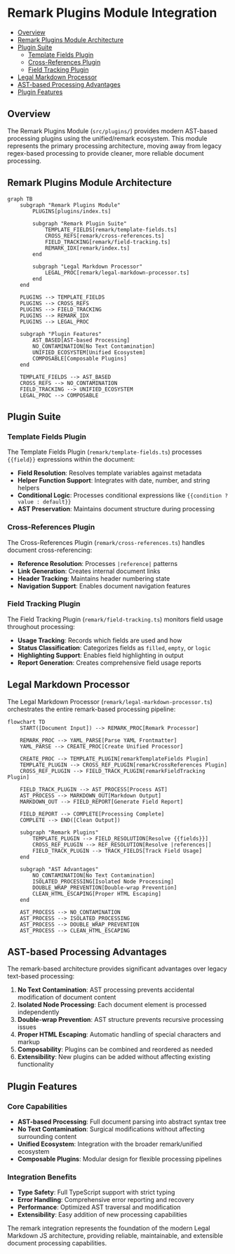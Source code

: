 # Remark Plugins Module Integration <!-- omit in toc -->

- [Overview](#overview)
- [Remark Plugins Module Architecture](#remark-plugins-module-architecture)
- [Plugin Suite](#plugin-suite)
  - [Template Fields Plugin](#template-fields-plugin)
  - [Cross-References Plugin](#cross-references-plugin)
  - [Field Tracking Plugin](#field-tracking-plugin)
- [Legal Markdown Processor](#legal-markdown-processor)
- [AST-based Processing Advantages](#ast-based-processing-advantages)
- [Plugin Features](#plugin-features)

## Overview

The Remark Plugins Module (`src/plugins/`) provides modern AST-based processing
plugins using the unified/remark ecosystem. This module represents the primary
processing architecture, moving away from legacy regex-based processing to
provide cleaner, more reliable document processing.

## Remark Plugins Module Architecture

```mermaid
graph TB
    subgraph "Remark Plugins Module"
        PLUGINS[plugins/index.ts]

        subgraph "Remark Plugin Suite"
            TEMPLATE_FIELDS[remark/template-fields.ts]
            CROSS_REFS[remark/cross-references.ts]
            FIELD_TRACKING[remark/field-tracking.ts]
            REMARK_IDX[remark/index.ts]
        end

        subgraph "Legal Markdown Processor"
            LEGAL_PROC[remark/legal-markdown-processor.ts]
        end
    end

    PLUGINS --> TEMPLATE_FIELDS
    PLUGINS --> CROSS_REFS
    PLUGINS --> FIELD_TRACKING
    PLUGINS --> REMARK_IDX
    PLUGINS --> LEGAL_PROC

    subgraph "Plugin Features"
        AST_BASED[AST-based Processing]
        NO_CONTAMINATION[No Text Contamination]
        UNIFIED_ECOSYSTEM[Unified Ecosystem]
        COMPOSABLE[Composable Plugins]
    end

    TEMPLATE_FIELDS --> AST_BASED
    CROSS_REFS --> NO_CONTAMINATION
    FIELD_TRACKING --> UNIFIED_ECOSYSTEM
    LEGAL_PROC --> COMPOSABLE
```

## Plugin Suite

### Template Fields Plugin

The Template Fields Plugin (`remark/template-fields.ts`) processes `{{field}}`
expressions within the document:

- **Field Resolution**: Resolves template variables against metadata
- **Helper Function Support**: Integrates with date, number, and string helpers
- **Conditional Logic**: Processes conditional expressions like
  `{{condition ? value : default}}`
- **AST Preservation**: Maintains document structure during processing

### Cross-References Plugin

The Cross-References Plugin (`remark/cross-references.ts`) handles document
cross-referencing:

- **Reference Resolution**: Processes `|reference|` patterns
- **Link Generation**: Creates internal document links
- **Header Tracking**: Maintains header numbering state
- **Navigation Support**: Enables document navigation features

### Field Tracking Plugin

The Field Tracking Plugin (`remark/field-tracking.ts`) monitors field usage
throughout processing:

- **Usage Tracking**: Records which fields are used and how
- **Status Classification**: Categorizes fields as `filled`, `empty`, or `logic`
- **Highlighting Support**: Enables field highlighting in output
- **Report Generation**: Creates comprehensive field usage reports

## Legal Markdown Processor

The Legal Markdown Processor (`remark/legal-markdown-processor.ts`) orchestrates
the entire remark-based processing pipeline:

```mermaid
flowchart TD
    START([Document Input]) --> REMARK_PROC[Remark Processor]

    REMARK_PROC --> YAML_PARSE[Parse YAML Frontmatter]
    YAML_PARSE --> CREATE_PROC[Create Unified Processor]

    CREATE_PROC --> TEMPLATE_PLUGIN[remarkTemplateFields Plugin]
    TEMPLATE_PLUGIN --> CROSS_REF_PLUGIN[remarkCrossReferences Plugin]
    CROSS_REF_PLUGIN --> FIELD_TRACK_PLUGIN[remarkFieldTracking Plugin]

    FIELD_TRACK_PLUGIN --> AST_PROCESS[Process AST]
    AST_PROCESS --> MARKDOWN_OUT[Markdown Output]
    MARKDOWN_OUT --> FIELD_REPORT[Generate Field Report]

    FIELD_REPORT --> COMPLETE[Processing Complete]
    COMPLETE --> END([Clean Output])

    subgraph "Remark Plugins"
        TEMPLATE_PLUGIN --> FIELD_RESOLUTION[Resolve {{fields}}]
        CROSS_REF_PLUGIN --> REF_RESOLUTION[Resolve |references|]
        FIELD_TRACK_PLUGIN --> TRACK_FIELDS[Track Field Usage]
    end

    subgraph "AST Advantages"
        NO_CONTAMINATION[No Text Contamination]
        ISOLATED_PROCESSING[Isolated Node Processing]
        DOUBLE_WRAP_PREVENTION[Double-wrap Prevention]
        CLEAN_HTML_ESCAPING[Proper HTML Escaping]
    end

    AST_PROCESS --> NO_CONTAMINATION
    AST_PROCESS --> ISOLATED_PROCESSING
    AST_PROCESS --> DOUBLE_WRAP_PREVENTION
    AST_PROCESS --> CLEAN_HTML_ESCAPING
```

## AST-based Processing Advantages

The remark-based architecture provides significant advantages over legacy
text-based processing:

1. **No Text Contamination**: AST processing prevents accidental modification of
   document content
2. **Isolated Node Processing**: Each document element is processed
   independently
3. **Double-wrap Prevention**: AST structure prevents recursive processing
   issues
4. **Proper HTML Escaping**: Automatic handling of special characters and markup
5. **Composability**: Plugins can be combined and reordered as needed
6. **Extensibility**: New plugins can be added without affecting existing
   functionality

## Plugin Features

### Core Capabilities

- **AST-based Processing**: Full document parsing into abstract syntax tree
- **No Text Contamination**: Surgical modifications without affecting
  surrounding content
- **Unified Ecosystem**: Integration with the broader remark/unified ecosystem
- **Composable Plugins**: Modular design for flexible processing pipelines

### Integration Benefits

- **Type Safety**: Full TypeScript support with strict typing
- **Error Handling**: Comprehensive error reporting and recovery
- **Performance**: Optimized AST traversal and modification
- **Extensibility**: Easy addition of new processing capabilities

The remark integration represents the foundation of the modern Legal Markdown JS
architecture, providing reliable, maintainable, and extensible document
processing capabilities.
